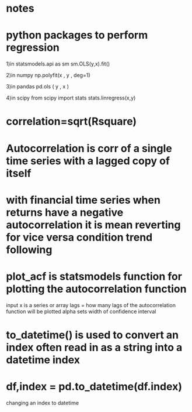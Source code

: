# notes
#  python packages to perform regression 

1)in statsmodels.api as sm
sm.OLS(y,x).fit()

2)in numpy 
np.polyfit(x , y ,   deg=1)

3)in pandas 
pd.ols ( y ,  x )

4)in scipy
from scipy import stats 
stats.linregress(x,y)


# correlation=sqrt(Rsquare)
# Autocorrelation is corr of a single time series with a lagged copy of itself
# with financial time series when returns have a negative autocorrelation it is mean reverting for vice versa condition trend following
# plot_acf is statsmodels function for plotting the autocorrelation function
input x is a series or array
lags = how many lags of the autocorrelation function will be plotted
alpha sets width of confidence interval 

# to_datetime() is used to convert an index often read in as a string into a datetime index
# df,index = pd.to_datetime(df.index)
changing an index to datetime



